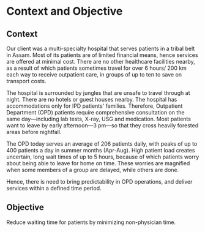 # Context and Objective

## Context
Our client was a multi-specialty hospital that serves patients in a tribal belt in Assam. Most of its patients are of limited financial means, hence services are offered at minimal cost. There are no other healthcare facilities nearby, as a result of which patients sometimes travel for over 6 hours/ 200 km each way to receive outpatient care, in groups of up to ten to save on transport costs.

The hospital is surrounded by jungles that are unsafe to travel through at night. There are no hotels or guest houses nearby. The hospital has accommodations only for IPD patients' families. Therefore, Outpatient Department (OPD) patients require comprehensive consultation on the same day—including lab tests, X-ray, USG and medication. Most patients want to leave by early afternoon—3 pm—so that they cross heavily forested areas before nightfall.

The OPD today serves an average of 206 patients daily, with peaks of up to 400 patients a day in summer months (Apr-Aug). High patient load creates uncertain, long wait times of up to 5 hours, because of which patients worry about being able to leave for home on time. These worries are magnified when some members of a group are delayed, while others are done. 

Hence, there is need to bring predictability in OPD operations, and deliver services within a defined time period.

## Objective
Reduce waiting time for patients by minimizing non-physician time.
